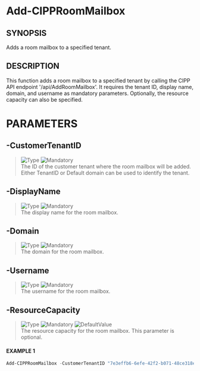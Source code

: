 # Add-CIPPRoomMailbox
## SYNOPSIS
Adds a room mailbox to a specified tenant.

## DESCRIPTION
This function adds a room mailbox to a specified tenant by calling the CIPP API endpoint '/api/AddRoomMailbox'.
It requires the tenant ID, display name, domain, and username as mandatory parameters.
Optionally, the resource capacity can also be specified.

# PARAMETERS

## **-CustomerTenantID**
> ![Type](https://img.shields.io/badge/Type-String-Blue?) ![Mandatory](https://img.shields.io/badge/Mandatory-TRUE-Red?) \
The ID of the customer tenant where the room mailbox will be added. Either TenantID or Default domain can be used to identify the tenant.

## **-DisplayName**
> ![Type](https://img.shields.io/badge/Type-String-Blue?) ![Mandatory](https://img.shields.io/badge/Mandatory-TRUE-Red?) \
The display name for the room mailbox.

## **-Domain**
> ![Type](https://img.shields.io/badge/Type-String-Blue?) ![Mandatory](https://img.shields.io/badge/Mandatory-TRUE-Red?) \
The domain for the room mailbox.

## **-Username**
> ![Type](https://img.shields.io/badge/Type-String-Blue?) ![Mandatory](https://img.shields.io/badge/Mandatory-TRUE-Red?) \
The username for the room mailbox.

## **-ResourceCapacity**
> ![Type](https://img.shields.io/badge/Type-Int32-Blue?) ![Mandatory](https://img.shields.io/badge/Mandatory-FALSE-Green?) ![DefaultValue](https://img.shields.io/badge/DefaultValue-0-Blue?color=5547a8) \
The resource capacity for the room mailbox. This parameter is optional.

#### EXAMPLE 1
```powershell
Add-CIPPRoomMailbox -CustomerTenantID "7e3effb6-6efe-42f2-b071-48ce318eaf95" -DisplayName "Conference Room 1" -Domain "example.com" -Username "confroom1" -ResourceCapacity 10

